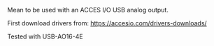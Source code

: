 Mean to be used with an ACCES I/O USB analog output. 

First download drivers from: https://accesio.com/drivers-downloads/

Tested with USB-AO16-4E 